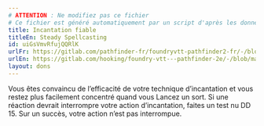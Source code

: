 ```yaml
---
# ATTENTION : Ne modifiez pas ce fichier
# Ce fichier est généré automatiquement par un script d'après les données du module Foundry VTT officiel et de sa traduction
title: Incantation fiable
titleEn: Steady Spellcasting
id: uiGsVmvRfujQQRlK
urlFr: https://gitlab.com/pathfinder-fr/foundryvtt-pathfinder2-fr/-/blob/master/data/feats/uiGsVmvRfujQQRlK.htm
urlEn: https://gitlab.com/hooking/foundry-vtt---pathfinder-2e/-/blob/master/packs/data/feats.db/steady-spellcasting.json
layout: dons
---
```

Vous êtes convaincu de l’efficacité de votre technique d’incantation et vous restez plus facilement concentré quand vous Lancez un sort. Si une réaction devrait interrompre votre action d’incantation, faites un test nu DD 15. Sur un succès, votre action n’est pas interrompue.
